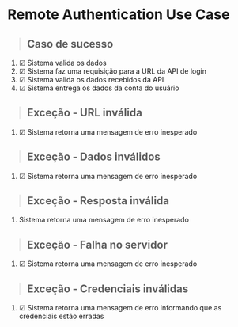 # Remote Authentication Use Case

> ## Caso de sucesso
1. ☑ Sistema valida os dados
2. ☑ Sistema faz uma requisição para a URL da API de login
3. ☑ Sistema valida os dados recebidos da API
4. ☑ Sistema entrega os dados da conta do usuário

> ## Exceção - URL inválida
1. ☑ Sistema retorna uma mensagem de erro inesperado

> ## Exceção - Dados inválidos
1. ☑ Sistema retorna uma mensagem de erro inesperado

> ## Exceção - Resposta inválida
1. Sistema retorna uma mensagem de erro inesperado

> ## Exceção - Falha no servidor
1. ☑ Sistema retorna uma mensagem de erro inesperado

> ## Exceção - Credenciais inválidas
1. ☑ Sistema retorna uma mensagem de erro informando que as credenciais estão erradas

